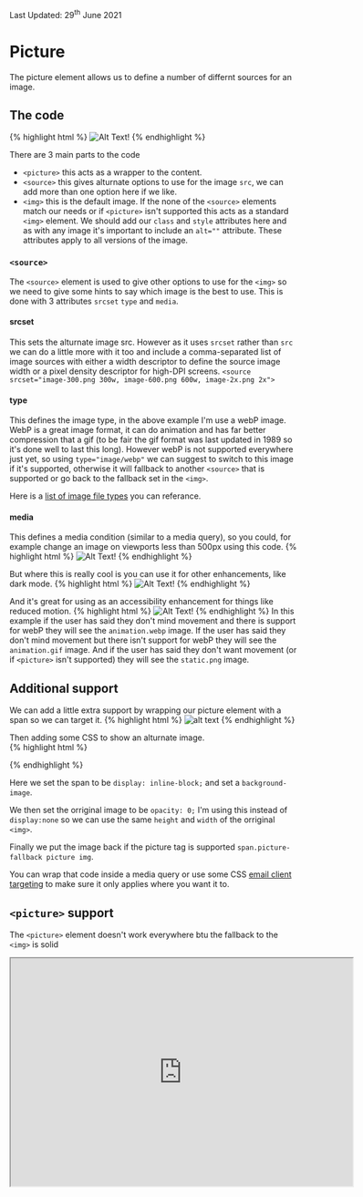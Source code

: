<div class="updated">Last Updated: <time datetime="2021-06-29">29<sup>th</sup> June 2021</time></div>

# Picture

The picture element allows us to define a number of differnt sources for an image.

## The code
{% highlight html %}
<picture>
  <source srcset="webP-image.webp" type="image/webp">
  <img src="fallback-image.gif" alt="Alt Text!" style="">
</picture>
{% endhighlight %}

There are 3 main parts to the code
 * `<picture>` this acts as a wrapper to the content.
 * `<source>` this gives alturnate options to use for the image `src`, we can add more than one option here if we like.
 * `<img>` this is the default image.  If the none of the `<source>` elements match our needs or if `<picture>` isn't supported this acts as a standard `<img>` element.  We should add our `class` and `style` attributes here and as with any image it's important to include an `alt=""` attribute.  These attributes apply to all versions of the image.

### `<source>`
The `<source>` element is used to give other options to use for the `<img>` so we need to give some hints to say which image is the best to use.  This is done with 3 attributes `srcset` `type` and `media`.

#### srcset
This sets the alturnate image src.  However as it uses `srcset` rather than `src` we can do a little more with it too and include a comma-separated list of image sources with either a width descriptor to define the source image width or a pixel density descriptor for high-DPI screens.
`<source srcset="image-300.png 300w, image-600.png 600w, image-2x.png 2x">`


#### type
This defines the image type, in the above example I'm use a webP image.  WebP is a great image format, it can do animation and has far better compression that a gif (to be fair the gif format was last updated in 1989 so it's done well to last this long).  However webP is not supported everywhere just yet, so using `type="image/webp"` we can suggest to switch to this image if it's supported, otherwise it will fallback to another `<source>` that is supported or go back to the fallback set in the `<img>`.

Here is a [list of image file types](https://developer.mozilla.org/en-US/docs/Web/Media/Formats/Image_types)  you can referance.

#### media
This defines a media condition (similar to a media query), so you could, for example change an image on viewports less than 500px using this code.
{% highlight html %}
<picture>
  <source srcset="small-logo.png" media="(max-width: 500px)">
  <img src="big-logo.png" alt="Alt Text!" style="">
</picture>
{% endhighlight %}

But where this is really cool is you can use it for other enhancements, like dark mode.
{% highlight html %}
<picture>
  <source srcset="dark-img.png" media="(prefers-color-scheme: dark)">
  <img src="light-img.png" alt="Alt Text!" style="">
</picture>
{% endhighlight %}

And it's great for using as an accessibility enhancement for things like reduced motion.
{% highlight html %}
<picture>
  <source srcset="animation.webp"  type="image/webp" media="(prefers-reduced-motion: no-preference)">
  <source srcset="animation.gif"  type="image/gif" media="(prefers-reduced-motion: no-preference)">
  <img src="static.png" alt="Alt Text!" style="">
</picture>
{% endhighlight %}
In this example if the user has said they don't mind movement and there is support for webP they will see the `animation.webp` image.
If the user has said they don't mind movement but there isn't support for webP they will see the `animation.gif` image.
And if the user has said they don't want movement (or if `<picture>` isn't supported) they will see the `static.png` image.

## Additional support
We can add a little extra support by wrapping our picture element with a span so we can target it.
{% highlight html %}
<span class="picture-fallback">
	<picture>
		<source srcset="source-image.png">
		<img src="fallback-image.png" alt="alt text">
	</picture>
</span>
{% endhighlight %}

Then adding some CSS to show an alturnate image.  
{% highlight html %}
<style>
span.picture-fallback{
	display: inline-block;
	background-image:url(css-image.png);
  background-repeat:no-repeat;
  background-size:contain;
}
span.picture-fallback img{
	opacity: 0;
}
span.picture-fallback picture img{
	opacity: 1;
}
</style>
{% endhighlight %}

Here we set the span to be `display: inline-block;` and set a `background-image`.

We then set the orriginal image to be `opacity: 0;` I'm using this instead of `display:none` so we can use the same `height` and `width` of the orriginal `<img>`.

Finally we put the image back if the picture tag is supported `span.picture-fallback picture img`.

You can wrap that code inside a media query or use some CSS [email client targeting](https://howtotarget.email/) to make sure it only applies where you want it to.



## `<picture>` support
The `<picture>` element doesn't work everywhere btu the fallback to the `<img>` is solid
<iframe src="https://embed.caniemail.com/html-picture/" width="600" height="400" class="caniemail" title="picture element support from caniemail.com"></iframe>
